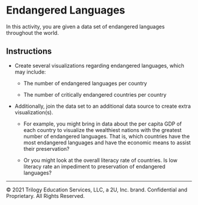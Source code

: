 # Endangered Languages

In this activity, you are given a data set of endangered languages throughout the world. 

## Instructions

* Create several visualizations regarding endangered languages, which may include:

  * The number of endangered languages per country

  * The number of critically endangered countries per country

* Additionally, join the data set to an additional data source to create extra visualization(s).

  * For example, you might bring in data about the per capita GDP of each country to visualize the wealthiest nations with the greatest number of endangered languages. That is, which countries have the most endangered languages and have the economic means to assist their preservation?

  * Or you might look at the overall literacy rate of countries. Is low literacy rate an impediment to preservation of endangered languages?

---

© 2021 Trilogy Education Services, LLC, a 2U, Inc. brand. Confidential and Proprietary. All Rights Reserved.
